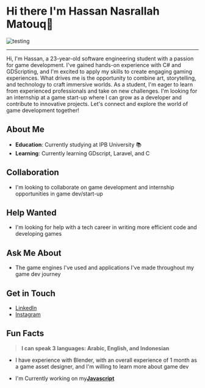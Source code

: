 

**Hi there I'm Hassan Nasrallah Matouq👋**
================
![testing](https://media2.giphy.com/media/v1.Y2lkPTc5MGI3NjExZWN6bnRrYmRucnZkeHNvOTc3MWZrc21tNGMzN2ZnYXdiaGthNWxicyZlcD12MV9pbnRlcm5hbF9naWZfYnlfaWQmY3Q9Zw/Ls6ahtmYHU760/giphy.gif)

---
Hi, I'm Hassan, a 23-year-old software engineering student with a passion for game development. I've gained hands-on experience with C# and GDScripting, and I'm excited to apply my skills to create engaging gaming experiences. What drives me is the opportunity to combine art, storytelling, and technology to craft immersive worlds. As a student, I'm eager to learn from experienced professionals and take on new challenges. I'm looking for an internship at a game start-up where I can grow as a developer and contribute to innovative projects. Let's connect and explore the world of game development together!

**About Me**
------------

* **Education**: Currently studying at IPB University 📚
* **Learning**: Currently learning GDscript, Laravel, and C

**Collaboration**
----------------

* I'm looking to collaborate on game development and internship opportunities in game dev/start-up

**Help Wanted**
--------------

* I'm looking for help with a tech career in writing more efficient code and developing games

**Ask Me About**
----------------

* The game engines I've used and applications I've made throughout my game dev journey

**Get in Touch**
----------------

* [LinkedIn](https://www.linkedin.com/in/hassan-nasrallah-matouq-124a771b0/)
* [Instagram](https://www.instagram.com/foryou_tocode)

**Fun Facts**
--------------

> **I can speak 3 languages: Arabic, English, and Indonesian**
* I have experience with Blender, with an overall experience of 1 month as a game asset designer, and I'm willing to learn more about game dev

- I'm Currently working on my[**Javascript**](https://github.com/Code-is-me)
